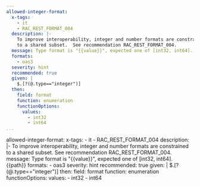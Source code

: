 ```yaml
---
allowed-integer-format:
  x-tags:
    - it
    - RAC_REST_FORMAT_004
  description: |-
    To improve interoperability, integer and number formats are constrained
    to a shared subset.  See recommendation RAC_REST_FORMAT_004.
  message: Type format is "{{value}}", expected one of [int32, int64]. {{path}}
  formats:
    - oas3
  severity: hint
  recommended: true
  given: |
    $.[?(@.type=="integer")]
  then:
    field: format
    function: enumeration
    functionOptions:
      values:
        - int32
        - int64 
...
```

allowed-integer-format:
  x-tags:
    - it
    - RAC_REST_FORMAT_004
  description: |-
    To improve interoperability, integer and number formats are constrained
    to a shared subset.  See recommendation RAC_REST_FORMAT_004.
  message: Type format is "{{value}}", expected one of [int32, int64]. {{path}}
  formats:
    - oas3
  severity: hint
  recommended: true
  given: |
    $.[?(@.type=="integer")]
  then:
    field: format
    function: enumeration
    functionOptions:
      values:
        - int32
        - int64 
